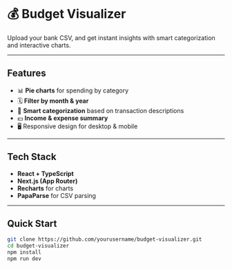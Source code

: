 # 💰 Budget Visualizer

Upload your bank CSV, and get instant insights with smart categorization and interactive charts.  

---

## Features

- 📊 **Pie charts** for spending by category  
- 🗓️ **Filter by month & year**  
- 🧠 **Smart categorization** based on transaction descriptions  
- 💵 **Income & expense summary**  
- 🖥️ Responsive design for desktop & mobile  

---

## Tech Stack

- **React + TypeScript**  
- **Next.js (App Router)**  
- **Recharts** for charts  
- **PapaParse** for CSV parsing  

---

## Quick Start

```bash
git clone https://github.com/yourusername/budget-visualizer.git
cd budget-visualizer
npm install
npm run dev
